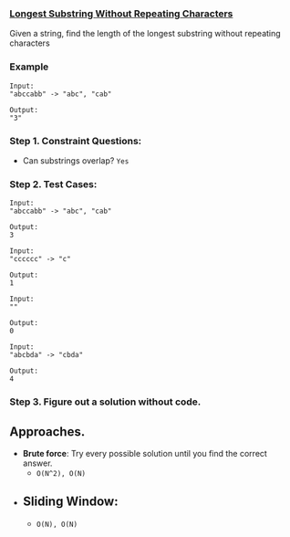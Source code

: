 ### <a href="https://leetcode.com/problems/longest-substring-without-repeating-characters/">Longest Substring Without Repeating Characters</a>

Given a string, find the length of the longest substring without repeating characters

### Example

```
Input:
"abccabb" -> "abc", "cab"

Output:
"3"
```

### Step 1. Constraint Questions:

-   Can substrings overlap? `Yes`

### Step 2. Test Cases:

```
Input:
"abccabb" -> "abc", "cab"

Output:
3
```

```
Input:
"cccccc" -> "c"

Output:
1
```

```
Input:
""

Output:
0
```

```
Input:
"abcbda" -> "cbda"

Output:
4
```

### Step 3. Figure out a solution without code.

## Approaches.

-   **Brute force**: Try every possible solution until you find the correct answer.
    -   `O(N^2), O(N)`
-   ## **Sliding Window**:
    -   `O(N), O(N)`
